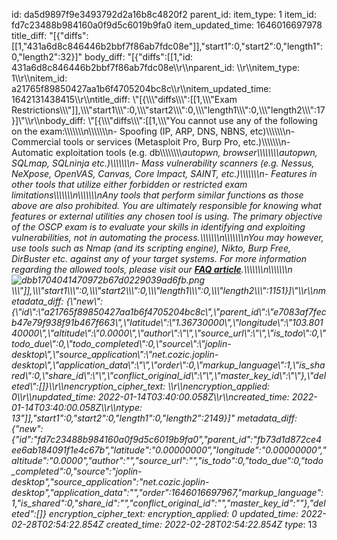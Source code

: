 id: da5d9897f9e3493792d2a16b8c4820f2
parent_id: 
item_type: 1
item_id: fd7c23488b984160a0f9d5c6019b9fa0
item_updated_time: 1646016697978
title_diff: "[{\"diffs\":[[1,\"431a6d8c846446b2bbf7f86ab7fdc08e\"]],\"start1\":0,\"start2\":0,\"length1\":0,\"length2\":32}]"
body_diff: "[{\"diffs\":[[1,\"id: 431a6d8c846446b2bbf7f86ab7fdc08e\\\r\\\nparent_id: \\\r\\\nitem_type: 1\\\r\\\nitem_id: a21765f89850427aa1b6f4705204bc8c\\\r\\\nitem_updated_time: 1642131438415\\\r\\\ntitle_diff: \\\"[{\\\\\\\"diffs\\\\\\\":[[1,\\\\\\\"Exam Restrictions\\\\\\\"]],\\\\\\\"start1\\\\\\\":0,\\\\\\\"start2\\\\\\\":0,\\\\\\\"length1\\\\\\\":0,\\\\\\\"length2\\\\\\\":17}]\\\"\\\r\\\nbody_diff: \\\"[{\\\\\\\"diffs\\\\\\\":[[1,\\\\\\\"You cannot use any of the following on the exam:\\\\\\\\\\\\\n\\\\\\\\\\\\\n- Spoofing (IP, ARP, DNS, NBNS, etc)\\\\\\\\\\\\\n- Commercial tools or services (Metasploit Pro, Burp Pro, etc.)\\\\\\\\\\\\\n- Automatic exploitation tools (e.g. db\\\\\\\\\\\\\\\\_autopwn, browser\\\\\\\\\\\\\\\\_autopwn, SQLmap, SQLninja etc.)\\\\\\\\\\\\\n- Mass vulnerability scanners (e.g. Nessus, NeXpose, OpenVAS, Canvas, Core Impact, SAINT, etc.)\\\\\\\\\\\\\n- Features in other tools that utilize either forbidden or restricted exam limitations\\\\\\\\\\\\\n\\\\\\\\\\\\\nAny tools that perform similar functions as those above are also prohibited. You are ultimately responsible for knowing what features or external utilities any chosen tool is using. The primary objective of the OSCP exam is to evaluate your skills in identifying and exploiting vulnerabilities, not in automating the process.\\\\\\\\\\\\\n\\\\\\\\\\\\\nYou may however, use tools such as Nmap (and its scripting engine), Nikto, Burp Free, DirBuster etc. against any of your target systems. For more information regarding the allowed tools, please visit our [**FAQ article**](https://help.offensive-security.com/hc/en-us/articles/4412170923924-OSCP-Exam-Update-01-11-22-FAQ).\\\\\\\\\\\\\n\\\\\\\\\\\\\n![dbb1704041470972b67d0229039ad6fb.png](:/16db4988437b43fd85e5d7b55c894a68)\\\\\\\"]],\\\\\\\"start1\\\\\\\":0,\\\\\\\"start2\\\\\\\":0,\\\\\\\"length1\\\\\\\":0,\\\\\\\"length2\\\\\\\":1151}]\\\"\\\r\\\nmetadata_diff: {\\\"new\\\":{\\\"id\\\":\\\"a21765f89850427aa1b6f4705204bc8c\\\",\\\"parent_id\\\":\\\"e7083af7fecb47e79f938f91b467f663\\\",\\\"latitude\\\":\\\"1.36730000\\\",\\\"longitude\\\":\\\"103.80140000\\\",\\\"altitude\\\":\\\"0.0000\\\",\\\"author\\\":\\\"\\\",\\\"source_url\\\":\\\"\\\",\\\"is_todo\\\":0,\\\"todo_due\\\":0,\\\"todo_completed\\\":0,\\\"source\\\":\\\"joplin-desktop\\\",\\\"source_application\\\":\\\"net.cozic.joplin-desktop\\\",\\\"application_data\\\":\\\"\\\",\\\"order\\\":0,\\\"markup_language\\\":1,\\\"is_shared\\\":0,\\\"share_id\\\":\\\"\\\",\\\"conflict_original_id\\\":\\\"\\\",\\\"master_key_id\\\":\\\"\\\"},\\\"deleted\\\":[]}\\\r\\\nencryption_cipher_text: \\\r\\\nencryption_applied: 0\\\r\\\nupdated_time: 2022-01-14T03:40:00.058Z\\\r\\\ncreated_time: 2022-01-14T03:40:00.058Z\\\r\\\ntype_: 13\"]],\"start1\":0,\"start2\":0,\"length1\":0,\"length2\":2149}]"
metadata_diff: {"new":{"id":"fd7c23488b984160a0f9d5c6019b9fa0","parent_id":"fb73d1d872ce4ee6ab184091f1e4c67b","latitude":"0.00000000","longitude":"0.00000000","altitude":"0.0000","author":"","source_url":"","is_todo":0,"todo_due":0,"todo_completed":0,"source":"joplin-desktop","source_application":"net.cozic.joplin-desktop","application_data":"","order":1646016697967,"markup_language":1,"is_shared":0,"share_id":"","conflict_original_id":"","master_key_id":""},"deleted":[]}
encryption_cipher_text: 
encryption_applied: 0
updated_time: 2022-02-28T02:54:22.854Z
created_time: 2022-02-28T02:54:22.854Z
type_: 13